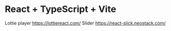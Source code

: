 # React + TypeScript + Vite
Lottie player https://lottiereact.com/
Slider https://react-slick.neostack.com/
